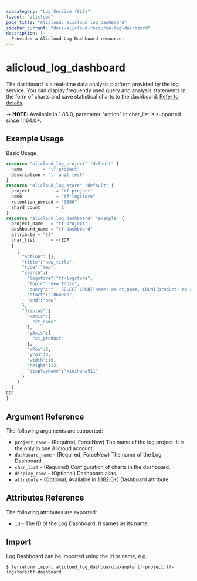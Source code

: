 ```yaml
---
subcategory: "Log Service (SLS)"
layout: "alicloud"
page_title: "Alicloud: alicloud_log_dashboard"
sidebar_current: "docs-alicloud-resource-log-dashboard"
description: |-
  Provides a Alicloud Log Dashboard resource.
---
```


# alicloud\_log\_dashboard
The dashboard is a real-time data analysis platform provided by the log service. You can display frequently used query and analysis statements in the form of charts and save statistical charts to the dashboard.
[Refer to details](https://www.alibabacloud.com/help/doc-detail/102530.htm).

-> **NOTE:** Available in 1.86.0, parameter "action" in char_list is supported since 1.164.0+. 

## Example Usage

Basic Usage

```terraform
resource "alicloud_log_project" "default" {
  name        = "tf-project"
  description = "tf unit test"
}
resource "alicloud_log_store" "default" {
  project          = "tf-project"
  name             = "tf-logstore"
  retention_period = "3000"
  shard_count      = 1
}
resource "alicloud_log_dashboard" "example" {
  project_name   = "tf-project"
  dashboard_name = "tf-dashboard"
  attribute = "{}"
  char_list      = <<EOF
  [
    {
      "action": {},
      "title":"new_title",
      "type":"map",
      "search":{
        "logstore":"tf-logstore",
        "topic":"new_topic",
        "query":"* | SELECT COUNT(name) as ct_name, COUNT(product) as ct_product, name,product GROUP BY name,product",
        "start":"-86400s",
        "end":"now"
      },
      "display":{
        "xAxis":[
          "ct_name"
        ],
        "yAxis":[
          "ct_product"
        ],
        "xPos":0,
        "yPos":0,
        "width":10,
        "height":12,
        "displayName":"xixihaha911"
      }
    }
  ]
EOF
}
```


## Argument Reference

The following arguments are supported:

* `project_name` - (Required, ForceNew) The name of the log project. It is the only in one Alicloud account.
* `dashboard_name` - (Required, ForceNew) The name of the Log Dashboard.
* `char_list` - (Required) Configuration of charts in the dashboard.
* `display_name` - (Optional) Dashboard alias.
* `attribute` - (Optional, Available in 1.182.0+) Dashboard attribute.

## Attributes Reference

The following attributes are exported:

* `id` - The ID of the Log Dashboard. It sames as its name.

## Import

Log Dashboard can be imported using the id or name, e.g.

```
$ terraform import alicloud_log_dashboard.example tf-project:tf-logstore:tf-dashboard
```
